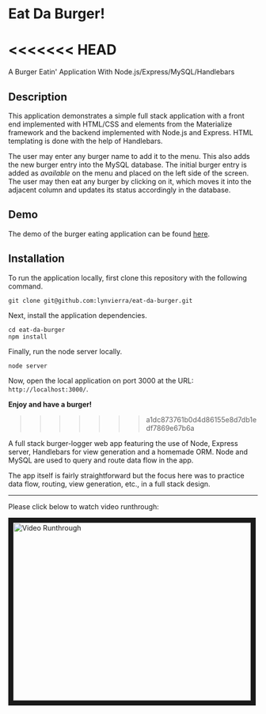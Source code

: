 # Eat Da Burger!
<<<<<<< HEAD
=======
A Burger Eatin' Application With Node.js/Express/MySQL/Handlebars

## Description

This application demonstrates a simple full stack application with a front end implemented with HTML/CSS and elements from the Materialize framework and the backend implemented with Node.js and Express. HTML templating is done with the help of Handlebars.

The user may enter any burger name to add it to the menu. This also adds the new burger entry into the MySQL database. The initial burger entry is added as *available* on the menu and placed on the left side of the screen. The user may then eat any burger by clicking on it, which moves it into the adjacent column and updates its status accordingly in the database.

## Demo

The demo of the burger eating application can be found [here](https://secret-lake-55615.herokuapp.com/).

## Installation

To run the application locally, first clone this repository with the following command.

	git clone git@github.com:lynvierra/eat-da-burger.git
	
Next, install the application dependencies.

	cd eat-da-burger
	npm install
	
Finally, run the node server locally.

	node server
	
Now, open the local application on port 3000 at the URL: `http://localhost:3000/`.

**Enjoy and have a burger!**
>>>>>>> a1dc873761b0d4d86155e8d7db1edf7869e67b6a

A full stack burger-logger web app featuring the use of Node, Express server, Handlebars for view generation and a homemade ORM. Node and MySQL are used to query and route data flow in the app. 

The app itself is fairly straightforward but the focus here was to practice data flow, routing, view generation, etc., in a full stack design.

***

Please click below to watch video runthrough:

<a href="http://www.youtube.com/watch?feature=player_embedded&v=xmkdLOzM-Tk" target="_blank"><img src="http://img.youtube.com/vi/xmkdLOzM-Tk/0.jpg" alt="Video Runthrough" width="480" height="360" border="10" /></a>
